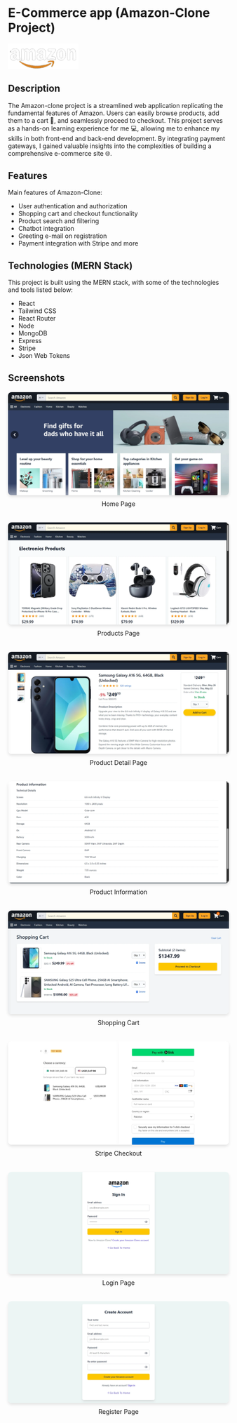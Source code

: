 # E-Commerce app (Amazon-Clone Project)

<img src="./client/public/logo.png" width=160  >

## Description

The Amazon-clone project is a streamlined web application replicating the fundamental features of Amazon. Users can easily browse products, add them to a cart 🛒, and seamlessly proceed to checkout. This project serves as a hands-on learning experience for me 💻, allowing me to enhance my skills in both front-end and back-end development. By integrating payment gateways, I gained valuable insights into the complexities of building a comprehensive e-commerce site 🌐.

## Features

Main features of Amazon-Clone:

- User authentication and authorization
- Shopping cart and checkout functionality
- Product search and filtering
- Chatbot integration
- Greeting e-mail on registration
- Payment integration with Stripe and more

## Technologies (MERN Stack)

This project is built using the MERN stack, with some of the technologies and tools listed below:

- React
- Tailwind CSS
- React Router
- Node
- MongoDB
- Express
- Stripe
- Json Web Tokens


## Screenshots

<div style="display: grid; grid-template-columns: repeat(auto-fill, minmax(300px, 1fr)); gap: 20px; margin: 20px 0;">
  <div>
    <img src="./screenshots/home-page.webp" alt="Home Page" style="width: 100%; border-radius: 8px; box-shadow: 0 4px 6px rgba(0,0,0,0.1);">
    <p style="text-align: center; margin-top: 8px;">Home Page</p>
  </div>
  <div>
    <img src="./screenshots/products-page.webp" alt="Products Page" style="width: 100%; border-radius: 8px; box-shadow: 0 4px 6px rgba(0,0,0,0.1);">
    <p style="text-align: center; margin-top: 8px;">Products Page</p>
  </div>
  <div>
    <img src="./screenshots/product-detail-page.webp" alt="Product Detail Page" style="width: 100%; border-radius: 8px; box-shadow: 0 4px 6px rgba(0,0,0,0.1);">
    <p style="text-align: center; margin-top: 8px;">Product Detail Page</p>
  </div>
  <div>
    <img src="./screenshots/info-about-product.webp" alt="Product Information" style="width: 100%; border-radius: 8px; box-shadow: 0 4px 6px rgba(0,0,0,0.1);">
    <p style="text-align: center; margin-top: 8px;">Product Information</p>
  </div>
  <div>
    <img src="./screenshots/cart-page.webp" alt="Shopping Cart" style="width: 100%; border-radius: 8px; box-shadow: 0 4px 6px rgba(0,0,0,0.1);">
    <p style="text-align: center; margin-top: 8px;">Shopping Cart</p>
  </div>
  <div>
    <img src="./screenshots/stripe-checkout-page.webp" alt="Stripe Checkout" style="width: 100%; border-radius: 8px; box-shadow: 0 4px 6px rgba(0,0,0,0.1);">
    <p style="text-align: center; margin-top: 8px;">Stripe Checkout</p>
  </div>
  <div>
    <img src="./screenshots/login-page.webp" alt="Login Page" style="width: 100%; border-radius: 8px; box-shadow: 0 4px 6px rgba(0,0,0,0.1);">
    <p style="text-align: center; margin-top: 8px;">Login Page</p>
  </div>
  <div>
    <img src="./screenshots/register-page.webp" alt="Register Page" style="width: 100%; border-radius: 8px; box-shadow: 0 4px 6px rgba(0,0,0,0.1);">
    <p style="text-align: center; margin-top: 8px;">Register Page</p>
  </div>
</div>